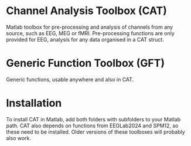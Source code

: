# Channel Analysis Toolbox (CAT)
Matlab toolbox for pre-processing and analysis of channels from any source, such as EEG, MEG or fMRI.
Pre-processing functions are only provided for EEG, analysis for any data organised in a CAT struct.

# Generic Function Toolbox (GFT)
Generic functions, usable anywhere and also in CAT.

# Installation
To install CAT in Matlab, add both folders with subfolders to your Matlab path.
CAT also depends on functions from EEGLab2024 and SPM12, so these need to be installed. Older
versions of these toolboxes will probably also work.